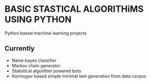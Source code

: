 # BASIC STASTICAL ALGORITHiMS USING PYTHON
Python based machine learning projects

## Currently
- Naive bayes classifier
- Markov chain generator
- Statistical algorithm powered bots
- Kormogov based simple minimal text generation from data corpus
